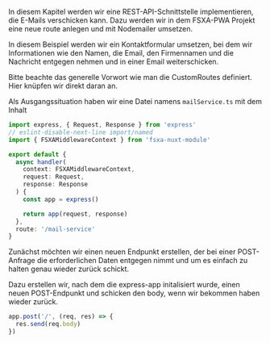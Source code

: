 In diesem Kapitel werden wir eine REST-API-Schnittstelle implementieren, die E-Mails verschicken kann.
Dazu werden wir in dem FSXA-PWA Projekt eine neue route anlegen und mit Nodemailer umsetzen.

In diesem Beispiel werden wir ein Kontaktformular umsetzen, bei dem wir Informationen wie den Namen, die Email, den Firmennamen und die Nachricht entgegen nehmen und in einer Email weiterschicken.

Bitte beachte das generelle Vorwort wie man die CustomRoutes definiert. Hier knüpfen wir direkt daran an.

Als Ausgangssituation haben wir eine Datei namens `mailService.ts` mit dem Inhalt

```typescript
import express, { Request, Response } from 'express'
// eslint-disable-next-line import/named
import { FSXAMiddlewareContext } from 'fsxa-nuxt-module'

export default {
  async handler(
    context: FSXAMiddlewareContext,
    request: Request,
    response: Response
  ) {
    const app = express()

    return app(request, response)
  },
  route: '/mail-service'
}
```

Zunächst möchten wir einen neuen Endpunkt erstellen, der bei einer POST-Anfrage die erforderlichen Daten entgegen nimmt und um es einfach zu halten genau wieder zurück schickt.

Dazu erstellen wir, nach dem die express-app initalisiert wurde, einen neuen POST-Endpunkt und schicken den body, wenn wir bekommen haben wieder zurück.

```typescript
app.post('/', (req, res) => {
  res.send(req.body)
})
```

